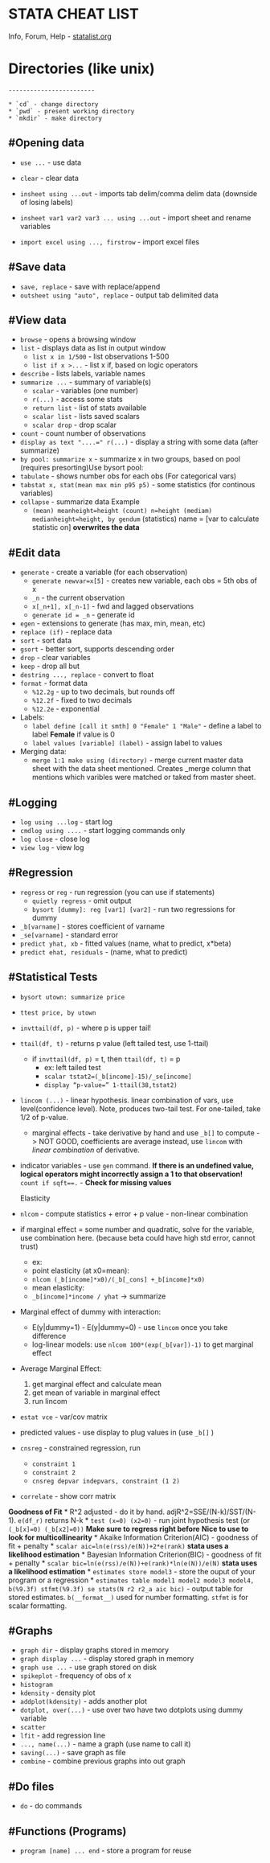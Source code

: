 STATA CHEAT LIST
================

Info, Forum, Help - [statalist.org](http://statalist.org)

# Directories (like unix)
	------------------------

	* `cd` - change directory
	* `pwd` - present working directory
	* `mkdir` - make directory

#Opening data
-------------

* `use ...` - use data
* `clear` - clear data
* `insheet using ...out` - imports tab delim/comma delim data (downside of losing labels)
* `insheet var1 var2 var3 ... using ...out` - import sheet and rename variables

* `import excel using ..., firstrow` - import excel files


#Save data
----------

* `save, replace` - save with replace/append
* `outsheet using "auto", replace` - output tab delimited data

#View data
----------

*	`browse` - opens a browsing window
*	`list` - displays data as list in output window
	* `list x in 1/500` - list observations 1-500
	* `list if x >...` - list x if, based on logic operators
* `describe` - lists labels, variable names
* `summarize ...` - summary of variable(s)
	* `scalar` - variables (one number)
	* `r(...)` - access some stats
	* `return list` - list of stats available
	* `scalar list` - lists saved scalars
	* `scalar drop` - drop scalar
* `count` - count number of observations
* `display as text "....=" r(...)` - display a string with some data (after summarize)
* `by pool: summarize x` - summarize x in two groups, based on pool (requires presorting)Use bysort pool:
* `tabulate` - shows number obs for each obs (For categorical vars)
* `tabstat x, stat(mean max min p95 p5)` - some statistics (for continous variables)
* `collapse` - summarize data
	Example
	* `(mean) meanheight=height (count) n=height (mediam) medianheight=height, by gendum`
	(statistics) name = [var to calculate statistic on]
	**overwrites the data**

#Edit data
----------

* `generate` - create a variable (for each observation)
	* `generate newvar=x[5]` - creates new variable, each obs = 5th obs of x
	*	`_n` - the current observation
	*	`x[_n+1], x[_n-1]` - fwd and lagged observations
	*	`generate id = _n` - generate id 
* `egen` - extensions to generate (has max, min, mean, etc)
* `replace (if)` - replace data
* `sort` - sort data
* `gsort` - better sort, supports descending order
* `drop` - clear variables
* `keep` - drop all but
* `destring ..., replace` - convert to float 
* `format` - format data
	* `%12.2g` - up to two decimals, but rounds off
	* `%12.2f` - fixed to two decimals
	* `%12.2e` - exponential
* Labels:
	* `label define [call it smth] 0 "Female" 1 "Male"` - define a label to label __Female__ if value is 0
	* `label values [variable] (label)` - assign label to values
* Merging data:
	* `merge 1:1 make using (directory)` - merge current master data sheet with the data sheet mentioned. Creates _merge column that mentions which varibles were matched or taked from master sheet.

#Logging
--------

* `log using ...log` - start log
* `cmdlog using ....` - start logging commands only
* `log close` - close log
* `view log` - view log


#Regression
-----------
* `regress` or `reg` - run regression (you can use if statements)
	* `quietly regress` - omit output
	* `bysort [dummy]: reg [var1] [var2]` - run two regressions for dummy
* `_b[varname]` - stores coefficient of varname
* `_se[varname]` - standard error
* `predict yhat, xb` - fitted values (name, what to predict, x*beta)
* `predict ehat, residuals` - (name, what to predict)

#Statistical Tests
------------------

* `bysort utown: summarize price`
* `ttest price, by utown`
* `invttail(df, p)` - where p is upper tail!
* `ttail(df, t)` - returns p value (left tailed test, use 1-ttail)
	* if `invttail(df, p)` = t, then `ttail(df, t)` = p
		* ex: left tailed test
		* `scalar tstat2=(_b[income]-15)/_se[income]`
		* `display “p-value=” 1-ttail(38,tstat2)`
* `lincom (...)` - linear hypothesis. linear combination of vars, use level(confidence level). Note, produces two-tail test. For one-tailed, take 1/2 of p-value.
	* marginal effects - take derivative by hand and use `_b[]` to compute -> NOT GOOD, coefficients are average
	instead, use `lincom` with *linear combination* of derivative.
* indicator variables - use `gen` command. 
	**If there is an undefined value, logical operators might incorrectly assign a 1 to that observation!**
	`count if sqft==.` - **Check for missing values**

	Elasticity
* `nlcom` - compute statistics + error + p value - non-linear combination
* if marginal effect = some number and quadratic, solve for the variable, use combination here.
(because beta could have high std error, cannot trust)
	* ex:
	* point elasticity (at x0=mean):
	* `nlcom (_b[income]*x0)/(_b[_cons] +_b[income]*x0)`
	* mean elasticity:
	* `_b[income]*income / yhat` -> summarize
* Marginal effect of dummy with interaction:
	* E(y|dummy=1) - E(y|dummy=0) - use `lincom` once you take difference
	* log-linear models:
		use `nlcom 100*(exp(_b[var])-1)` to get marginal effect
* Average Marginal Effect:
	1. get marginal effect and calculate mean
	2. get mean of variable in marginal effect
	3. run lincom
* `estat vce` - var/cov matrix
* predicted values - use display to plug values in (use `_b[]`	)
* `cnsreg` - constrained regression, run 
	* `constraint 1`
	* `constraint 2`
	* `cnsreg depvar indepvars, constraint (1 2)`
* `correlate` - show corr matrix

**Goodness of Fit**
	* R^2 adjusted - do it by hand. adjR^2=SSE/(N-k)/SST/(N-1). `e(df_r)` returns N-k
	* `test (x=0) (x2=0)` - run joint hypothesis test (or `(_b[x]=0) (_b[x2]=0))` **Make sure to regress right before**
	__Nice to use to look for multicollinearity__
	* Akaike Information Criterion(AIC) - goodness of fit + penalty
		* `scalar aic=ln(e(rss)/e(N))+2*e(rank)`
			__stata uses a likelihood estimation__
	* Bayesian Information Criterion(BIC) - goodness of fit + penalty
		* `scalar bic=ln(e(rss)/e(N))+e(rank)*ln(e(N))/e(N)`
			__stata uses a likelihood estimation__
	* `estimates store model3` - store the ouput of your program or a regression
	* `estimates table model1 model2 model3 model4, b(%9.3f) stfmt(%9.3f) se stats(N r2 r2_a aic bic)` - output table for stored estimates. `b(__format__)` used for number formatting. `stfmt` is for scalar formatting.

#Graphs
--------

* `graph dir` - display graphs stored in memory
* `graph display ...` - display stored graph in memory
* `graph use ...`  - use graph stored on disk
* `spikeplot` - frequency of obs of x
* `histogram`
* `kdensity` - density plot
* `addplot(kdensity)` - adds another plot
* `dotplot, over(...)` - use over two have two dotplots using dummy variable
* `scatter`
* `lfit` - add regression line
* `..., name(...)` - name a graph (use name to call it)
* `saving(...)` - save graph as file
* `combine` - combine previous graphs into out graph

#Do files
---------

* `do` - do commands

#Functions (Programs)
---------------------

* `program [name] ... end` - store a program for reuse